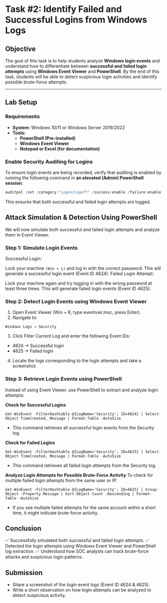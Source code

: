 # **Task #2: Identify Failed and Successful Logins from Windows Logs**

## **Objective**
The goal of this task is to help students analyze **Windows login events** and understand how to differentiate between **successful and failed login attempts** using **Windows Event Viewer** and **PowerShell**. By the end of this task, students will be able to detect suspicious login activities and identify possible brute-force attempts.

---

## **Lab Setup**
### **Requirements**
- **System:** Windows 10/11 or Windows Server 2019/2022  
- **Tools:**  
  - **PowerShell (Pre-installed)**
  - **Windows Event Viewer**
  - **Notepad or Excel (for documentation)**  

### **Enable Security Auditing for Logins**
To ensure login events are being recorded, verify that auditing is enabled by running the following command in **an elevated (Admin) PowerShell session**:  
```powershell
auditpol /set /category:"Logon/Logoff" /success:enable /failure:enable
```
This ensures that both successful and failed login attempts are logged.

## Attack Simulation & Detection Using PowerShell
We will now simulate both successful and failed login attempts and analyze them in Event Viewer.

### Step 1: Simulate Login Events
Successful Login:

Lock your machine `(Win + L)` and log in with the correct password.
This will generate a successful login event (Event ID 4624).
Failed Login Attempt:

Lock your machine again and try logging in with the wrong password at least three times.
This will generate failed login events (Event ID 4625).
### Step 2: Detect Login Events using Windows Event Viewer
1. Open Event Viewer (Win + R, type eventvwr.msc, press Enter).
2. Navigate to:
```
Windows Logs → Security
```
3. Click Filter Current Log and enter the following Event IDs:
- 4624 → Successful login
- 4625 → Failed login
4. Locate the logs corresponding to the login attempts and take a screenshot.
### Step 3: Retrieve Login Events using PowerShell
Instead of using Event Viewer, use PowerShell to extract and analyze login attempts:

**Check for Successful Logins**
```
Get-WinEvent -FilterHashtable @{LogName='Security'; ID=4624} | Select-Object TimeCreated, Message | Format-Table -AutoSize
```
- This command retrieves all successful login events from the Security log.

**Check for Failed Logins**
```
Get-WinEvent -FilterHashtable @{LogName='Security'; ID=4625} | Select-Object TimeCreated, Message | Format-Table -AutoSize
```
- This command retrieves all failed login attempts from the Security log.

**Analyze Login Attempts for Possible Brute-Force Activity**
To check for multiple failed login attempts from the same user or IP:

```
Get-WinEvent -FilterHashtable @{LogName='Security'; ID=4625} | Group-Object -Property Message | Sort-Object Count -Descending | Format-Table -AutoSize
```
- If you see multiple failed attempts for the same account within a short time, it might indicate brute-force activity.

## Conclusion
✅ Successfully simulated both successful and failed login attempts.
✅ Detected the login attempts using Windows Event Viewer and PowerShell log extraction.
✅ Understood how SOC analysts can track brute-force attacks and suspicious login patterns.

## Submission
- Share a screenshot of the login event logs (Event ID 4624 & 4625).
- Write a short observation on how login attempts can be analyzed to detect suspicious activity.

